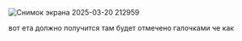 ![Снимок экрана 2025-03-20 212959](https://github.com/user-attachments/assets/6479c415-d250-4395-9b9b-cb27e731c992)

вот ета должно получится там будет отмечено галочками че как 
